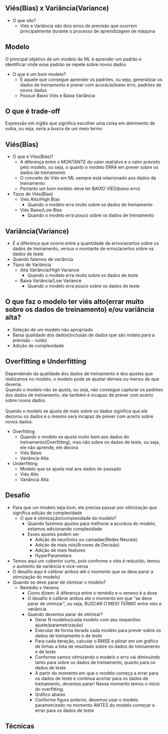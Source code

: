## Viés(Bias) x Variância(Variance)
- O que são?
  - Viés e Variância são dois erros de previsão que ocorrem principalmente durante o processo de aprendizagem de máquina

## Modelo
O principal objetivo de um modelo de ML é aprender um padrão e identificar onde esse padrão se repete sobre novos dados
- O que é um bom modelo?
  - É aquele que consegue aprender os padrões, ou seja, generalizar os dados de treinamento e prever com acurácia/baixo erro, padrões de novos dados
  - Possuir Baixo Viés e Baixa Variância

## O que é trade-off
Expressão em inglês que significa escolher uma coisa em detrimento de outra, ou seja, seria a busca de um meio termo
			
## Viés(Bias)
  - O que é Viés(Bias)?
    - A diferença entre o MONTANTE do valor real/alvo e o valor previsto pelo modelo, ou seja, o quanto o modelo ERRA em prever sobre os dados de treinamento
    - O conceito de Viés em ML sempre está relacionado aos dados de treinamento
    - Portanto um bom modelo deve ter BAIXO VIÉS(baixo erro)
  - Tipos de Viés(Bias)
      - Viés Alto/High Bias
        - Quando o modelo erra muito sobre os dados de treinamento
      - Viés Baixo/Low Bias
        - Quando o modelo erra pouco sobre os dados de treinamento
						
## Variância(Variance)
  - É a diferença que ocorre entre a quantidade de erros/acertos sobre os dados de treinamento, versus o montante de erros/acertos sobre os dados de teste
  - Quando falamos de variância
  - Tipos de Variância
    - Alta Variância/High Variance
      - Quando o modelo erra muito sobre os dados de teste
    - Baixa Variância/Low Variance
      - Quando o modelo erra pouco sobre os dados de teste			

## O que faz o modelo ter viés alto(errar muito sobre os dados de treinamento) e/ou variância alta?
  - Seleção de um modelo não apropriado
  - Baixa qualidade dos dados(inclusão de dados que são inúteis para a previsão - ruído)
  - Adição de complexidade
			
## Overfitting e Underfitting
Dependendo da qualidade dos dados de treinamento e dos ajustes que realizamos no modelo, o modelo pode se ajustar demais ou menos do que deveria.<br>
Quando o modelo não se ajusta, ou seja, não consegue capturar os padrões dos dados de treinamento, ele também é incapaz de prever com acerto sobre novos dados.	<br>		
Quando o modelo se ajusta de mais sobre os dados significa que ele decorou os dados e o mesmo será incapaz de prever com acerto sobre novos dados.<br>
- Overfitting
  - Quando o modelo se ajusta muito bem aos dados do treinamento(Overfitting), mas não sobre os dados de teste, ou seja, ele não aprende, ele decora
  - Viés Baixo
  - Variância Alta
- Underfitting
  - Modelo que se ajusta mal aos dados do passado
  - Viés Alto
  - Variância Alta
      			
## Desafio
  - Para que um modelo seja bom, ele precisa passar por otimização que significa adição de complexidade
    - O que é otimização/complexidade do modelo?
      - Quando fazemos ajustes para melhorar a acurácia do modelo, estamos adicionando complexidade 
      - Esses ajustes podem ser
        - Adição de neurônios ou camadas(Redes Neurais)
        - Adição de mais nós(Árvores de Decisão)
        - Adição de mais features
        - HyperParameters
  - Temos aqui um cobertor curto, pois conforme o viés é reduzido, temos o aumento da variância e vice-versa
  - O desafio aqui é calibrar ambos até o momento que se deve parar a otimização do modelo)
  - Quando se deve parar de otimizar o modelo?
    - Remédio x Veneno
      - Como dizem: A diferença entre o remédio e o veneno é a dose
      - O desafio é calibrar ambos até o momento em que "se deve parar de otimizar", ou seja, BUSCAR O MEIO TERMO entre viés e variância
      - Quando devemos parar de otimizar?
        - Gerar N modelos(cada modelo com seu respectivo ajuste/parametrização)
        - Executar de forma iterada cada modelo para prever sobre os dados de treinamento e de teste
        - Para cada iteração, calcular o RMSE e plotar em um gráfico de linhas a lista de resultado sobre os dados de treinamento e de teste
        - Conforme vamos otimizando o modelo o erro vai diminuindo tanto para sobre os dados de treinamento, quanto para os dados de teste
        - A partir do momento em que o modelo começa a errar para os dados de teste e continua acertar para os dados de treinamento, devemos parar! Nesse momento temos o início do overfitting.
        - Gráfico abaixo
        - Conforme figura anterior, devemos usar o modelo parametrizado no momento ANTES do modelo começar a errar para os dados de teste 
        
 ## Técnicas   
